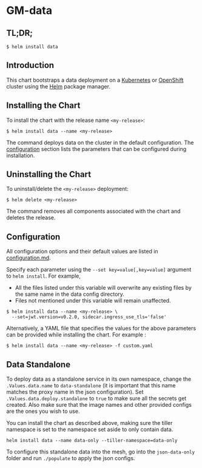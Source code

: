 # GM-data

## TL;DR;

```console
$ helm install data
```

## Introduction

This chart bootstraps a data deployment on a [Kubernetes](http://kubernetes.io) or [OpenShift](https://www.openshift.com/) cluster using the [Helm](https://helm.sh) package manager.

## Installing the Chart

To install the chart with the release name `<my-release>`:

```console
$ helm install data --name <my-release>
```

The command deploys data on the cluster in the default configuration. The [configuration](#configuration) section lists the parameters that can be configured during installation.

## Uninstalling the Chart

To uninstall/delete the `<my-release>` deployment:

```console
$ helm delete <my-release>
```

The command removes all components associated with the chart and deletes the release.

## Configuration

All configuration options and their default values are listed in [configuration.md](configuration.md).

Specify each parameter using the `--set key=value[,key=value]` argument to `helm install`. For example,

- All the files listed under this variable will overwrite any existing files by the same name in the data config directory.
- Files not mentioned under this variable will remain unaffected.

```console
$ helm install data --name <my-release> \
  --set=jwt.version=v0.2.0, sidecar.ingress_use_tls='false'
```

Alternatively, a YAML file that specifies the values for the above parameters can be provided while installing the chart. For example :

```console
$ helm install data --name <my-release> -f custom.yaml
```


## Data Standalone

To deploy data as a standalone service in its own namespace, change the `.Values.data.name` to `data-standalone` (it is important that this name matches the proxy name in the json configuration).  Set `.Values.data.deploy.standalone` to `true` to make sure all the secrets get created.  Also make sure that the image names and other provided configs are the ones you wish to use.

You can install the chart as described above, making sure the tiller namespace is set to the namespace set aside to only contain data.

`helm install data --name data-only --tiller-namespace=data-only`

To configure this standalone data into the mesh, go into the `json-data-only` folder and run `./populate` to apply the json configs.
